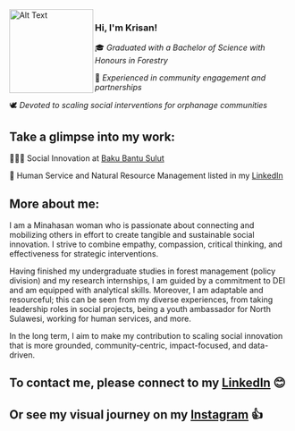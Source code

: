 <img src="https://github.com/user-attachments/assets/14254b32-338e-4a39-b76c-0a34f1c157a6" alt="Alt Text" width="150" height="150" align="left"> 

### Hi, I'm Krisan!
🎓 _Graduated with a Bachelor of Science with Honours in Forestry_

🎤 _Experienced in community engagement and partnerships_

🕊️ _Devoted to scaling social interventions for orphanage communities_ 


## Take a glimpse into my work:
👩🏻‍💻 Social Innovation at [Baku Bantu Sulut](https://bakubantu.wordpress.com/) 

🤝 Human Service and Natural Resource Management listed in my [LinkedIn](https://www.linkedin.com/in/kvalerie)

## More about me:

I am a Minahasan woman who is passionate about connecting and mobilizing others in effort to create tangible and sustainable social innovation. I strive to combine empathy, compassion, critical thinking, and effectiveness for strategic interventions.

Having finished my undergraduate studies in forest management (policy division) and my research internships, I am guided by a commitment to DEI and am equipped with analytical skills. Moreover, I am adaptable and resourceful; this can be seen from my diverse experiences, from taking leadership roles in social projects, being a youth ambassador for North Sulawesi, working for human services, and more. 

In the long term, I aim to make my contribution to scaling social innovation that is more grounded, community-centric, impact-focused, and data-driven.

## To contact me, please connect to my [LinkedIn](https://www.linkedin.com/in/kvalerie) 😊

## Or see my visual journey on my [Instagram](https://www.instagram.com/krisanvalerie/) 👍

